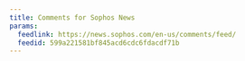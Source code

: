 ```yaml
---
title: Comments for Sophos News
params:
  feedlink: https://news.sophos.com/en-us/comments/feed/
  feedid: 599a221581bf845acd6cdc6fdacdf71b
---
```


